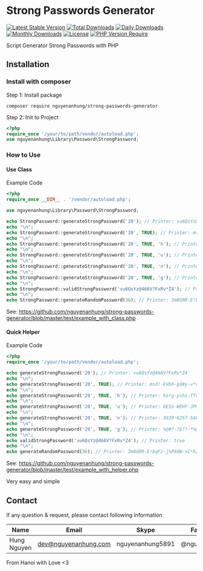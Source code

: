 # Strong Passwords Generator

[![Latest Stable Version](https://img.shields.io/packagist/v/nguyenanhung/strong-passwords-generator.svg?style=flat-square)](https://packagist.org/packages/nguyenanhung/strong-passwords-generator)
[![Total Downloads](https://img.shields.io/packagist/dt/nguyenanhung/strong-passwords-generator.svg?style=flat-square)](https://packagist.org/packages/nguyenanhung/strong-passwords-generator)
[![Daily Downloads](https://img.shields.io/packagist/dd/nguyenanhung/strong-passwords-generator.svg?style=flat-square)](https://packagist.org/packages/nguyenanhung/strong-passwords-generator)
[![Monthly Downloads](https://img.shields.io/packagist/dm/nguyenanhung/strong-passwords-generator.svg?style=flat-square)](https://packagist.org/packages/nguyenanhung/strong-passwords-generator)
[![License](https://img.shields.io/packagist/l/nguyenanhung/strong-passwords-generator.svg?style=flat-square)](https://packagist.org/packages/nguyenanhung/strong-passwords-generator)
[![PHP Version Require](https://img.shields.io/packagist/dependency-v/nguyenanhung/strong-passwords-generator/php)](https://packagist.org/packages/nguyenanhung/strong-passwords-generator)

Script Generator Strong Passwords with PHP

## Installation

### **Install with composer**

Step 1: Install package

```shell
composer require nguyenanhung/strong-passwords-generator
```

Step 2: Init to Project

```php
<?php 
require_once '/your/to/path/vendor/autoload.php';
use nguyenanhung\Library\Password\StrongPassword;

```

### **How to Use**

#### Use Class

Example Code

```php
<?php
require_once __DIR__ . '/vendor/autoload.php';

use nguyenanhung\Library\Password\StrongPassword;

echo StrongPassword::generateStrongPassword('20'); // Printer: vu6QsYz@466V?FxRv*Z4
echo "\n";
echo StrongPassword::generateStrongPassword('20', TRUE); // Printer: msd!-EVbh-gd#y-v*v8-Xwdx
echo "\n";
echo StrongPassword::generateStrongPassword('20', TRUE, 'h'); // Printer: ksrg-yshs-ffdy-hyqa-heyy
echo "\n";
echo StrongPassword::generateStrongPassword('20', TRUE, 'u'); // Printer: DESS-WEHY-JPNF-HBPJ-HCYN
echo "\n";
echo StrongPassword::generateStrongPassword('20', TRUE, 'n'); // Printer: 3939-6257-5463-7739-8658
echo "\n";
echo StrongPassword::generateStrongPassword('20', TRUE, 'g'); // Printer: %@#?-?$??-*%@&-?@%#-!%!@
echo "\n";
echo StrongPassword::validStrongPassword('vu6QsYz@466V?FxRv*Z4'); // Printer: true
echo "\n";
echo StrongPassword::generateRandomPassword(36); // Printer: 3m8GRR-E!bqFz-j%P8dW-sC*h2Q-9fnY88-3Dg%8%

```

See: https://github.com/nguyenanhung/strong-passwords-generator/blob/master/test/example_with_class.php

#### Quick Helper

Example Code

```php
<?php
require_once '/your/to/path/vendor/autoload.php';

echo generateStrongPassword('20'); // Printer: vu6QsYz@466V?FxRv*Z4
echo "\n";
echo generateStrongPassword('20', TRUE); // Printer: msd!-EVbh-gd#y-v*v8-Xwdx
echo "\n";
echo generateStrongPassword('20', TRUE, 'h'); // Printer: ksrg-yshs-ffdy-hyqa-heyy
echo "\n";
echo generateStrongPassword('20', TRUE, 'u'); // Printer: DESS-WEHY-JPNF-HBPJ-HCYN
echo "\n";
echo generateStrongPassword('20', TRUE, 'n'); // Printer: 3939-6257-5463-7739-8658
echo "\n";
echo generateStrongPassword('20', TRUE, 'g'); // Printer: %@#?-?$??-*%@&-?@%#-!%!@
echo "\n";
echo validStrongPassword('vu6QsYz@466V?FxRv*Z4'); // Printer: true
echo "\n";
echo generateRandomPassword(36); // Printer: 3m8GRR-E!bqFz-j%P8dW-sC*h2Q-9fnY88-3Dg%8%

```

See: https://github.com/nguyenanhung/strong-passwords-generator/blob/master/test/example_with_helper.php

Very easy and simple

## Contact

If any question & request, please contact following information

| Name        | Email                | Skype            | Facebook      |
| ----------- | -------------------- | ---------------- | ------------- |
| Hung Nguyen | dev@nguyenanhung.com | nguyenanhung5891 | @nguyenanhung |

From Hanoi with Love <3
